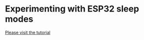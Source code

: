 # Experimenting with ESP32 sleep modes

[Please visit the tutorial](https://m1cr0lab-esp32.github.io/sleep-modes/)